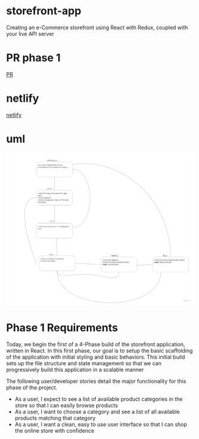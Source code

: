 # storefront-app    
Creating an e-Commerce storefront using React with Redux, coupled with your live API server

# PR phase  1
[PR](https://github.com/Oubaida996/storefornt/pull/3)  


# netlify  
[netlify](https://deploy-preview-4--vocal-granita-bbfd45.netlify.app/)  


# uml
![uml](./assets/lab%2036%20uml.jpg)



# Phase 1 Requirements 
Today, we begin the first of a 4-Phase build of the storefront application, written in React. In this first phase, our goal is to setup the basic scaffolding of the application with initial styling and basic behaviors. This initial build sets up the file structure and state management so that we can progressively build this application in a scalable manner  

The following user/developer stories detail the major functionality for this phase of the project.  

- As a user, I expect to see a list of available product categories in the store so that I can easily browse products  
- As a user, I want to choose a category and see a list of all available products matching that category  
- As a user, I want a clean, easy to use user interface so that I can shop the online store with confidence  
